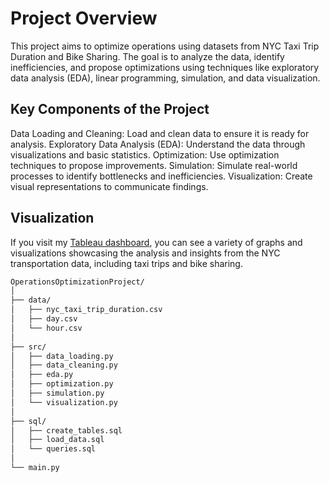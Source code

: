 # Project Overview
This project aims to optimize operations using datasets from NYC Taxi Trip Duration and Bike Sharing. The goal is to analyze the data, identify inefficiencies, and propose optimizations using techniques 
like exploratory data analysis (EDA), linear programming, simulation, and data visualization.

## Key Components of the Project

Data Loading and Cleaning: Load and clean data to ensure it is ready for analysis.
Exploratory Data Analysis (EDA): Understand the data through visualizations and basic statistics.
Optimization: Use optimization techniques to propose improvements.
Simulation: Simulate real-world processes to identify bottlenecks and inefficiencies.
Visualization: Create visual representations to communicate findings.

## Visualization 
If you visit my [Tableau dashboard](https://public.tableau.com/app/profile/joseph.labianca/viz/OptimizingNYCTransportation/Story1), you can see a variety of graphs and visualizations showcasing the analysis and insights from the NYC transportation data, including taxi trips and bike sharing.

 ``` bash
OperationsOptimizationProject/
│
├── data/
│   ├── nyc_taxi_trip_duration.csv
│   ├── day.csv
│   └── hour.csv
│
├── src/
│   ├── data_loading.py
│   ├── data_cleaning.py
│   ├── eda.py
│   ├── optimization.py
│   ├── simulation.py
│   └── visualization.py
│
├── sql/
│   ├── create_tables.sql
│   ├── load_data.sql
│   └── queries.sql
│
└── main.py
 ``` 
